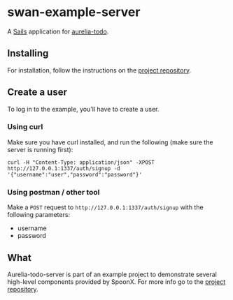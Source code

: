 # swan-example-server

A [Sails](http://sailsjs.org) application for [aurelia-todo](https://github.com/SpoonX/aurelia-todo).

## Installing
For installation, follow the instructions on the [project repository](https://github.com/SpoonX/swan-example).

## Create a user
To log in to the example, you'll have to create a user.

### Using curl
Make sure you have curl installed, and run the following (make sure the server is running first):

`curl -H "Content-Type: application/json" -XPOST http://127.0.0.1:1337/auth/signup -d '{"username":"user","password":"password"}'`

### Using postman / other tool
Make a `POST` request to `http://127.0.0.1:1337/auth/signup` with the following parameters:

- username
- password

## What
Aurelia-todo-server is part of an example project to demonstrate several high-level components provided by SpoonX. For more info go to the [project repository](https://github.com/SpoonX/aurelia-todo).
